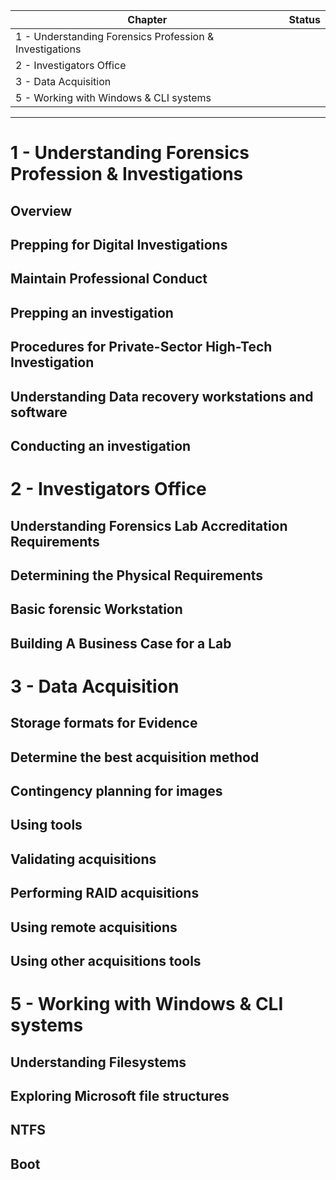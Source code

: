 | Chapter                                                 | Status |
| ------------------------------------------------------- | ------ |
| 1 - Understanding Forensics Profession & Investigations |        |
| 2 - Investigators Office                                |        |
| 3 - Data Acquisition                                    |        |
| 5 - Working with Windows & CLI systems                  |        |

---

# 1 - Understanding Forensics Profession & Investigations
## Overview
## Prepping for Digital Investigations
## Maintain Professional Conduct
## Prepping an investigation
## Procedures for Private-Sector High-Tech Investigation
## Understanding Data recovery workstations and software
## Conducting an investigation
# 2 - Investigators Office
## Understanding Forensics Lab Accreditation Requirements
## Determining the Physical Requirements
## Basic forensic Workstation
## Building A Business Case for a Lab
# 3 - Data Acquisition
## Storage formats for Evidence
## Determine the best acquisition method
## Contingency planning for images
## Using tools
## Validating acquisitions
## Performing RAID acquisitions
## Using remote acquisitions
## Using other acquisitions tools
# 5 - Working with Windows & CLI systems
## Understanding Filesystems
## Exploring Microsoft file structures
## NTFS
## Boot 